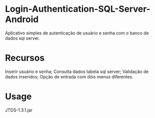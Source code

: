 # Login-Authentication-SQL-Server-Android
Aplicativo simples de autenticação de usuário e senha com o banco de dados sql server.

# Recursos 

Inserir usuário e senha; 
Consulta dados tabela sql server; 
Validação de dados inseridos; 
Opção de entrada com dois menus diferentes.

# Usage

JTDS-1.3.1.jar


